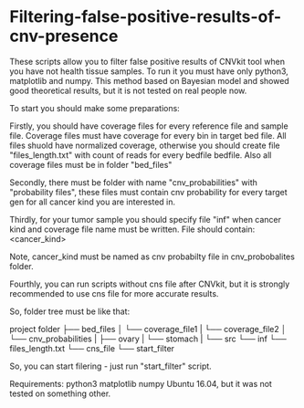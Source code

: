 # Filtering-false-positive-results-of-cnv-presence

These scripts allow you to filter false positive results of CNVkit tool when you have not health tissue samples.
To run it you must have only python3, matplotlib and numpy. 
This method based on Bayesian model and showed good theoretical results, but it is not tested on real people now.

To start you should make some preparations:

Firstly, you should have coverage files for every reference file and sample file. Coverage files must have coverage for every bin in target bed file. All files shuold have normalized coverage, otherwise you should create file "files_length.txt" with count of reads for every bedfile bedfile. Also all coverage files must be in folder "bed_files"

Secondly, there must be folder with name "cnv_probabilities" with "probability files", these files must contain cnv probability for every target gen for all cancer kind you are interested in.


Thirdly, for your tumor sample you should specify file "inf" when cancer kind and coverage file name must be written. 
File should contain:
<cancer_kind>
<coverage bed file name>
  
Note, cancer_kind must be named as cnv probabilty file in cnv_probobalites folder.

Fourthly, you can run scripts without cns file after CNVkit, but it is strongly recommended to use cns file for more accurate results. 

So, folder tree must be like that:

project folder
├── bed_files
│   └── coverage_file1
|   └── coverage_file2 
│       
└── cnv_probabilities
|   ├── ovary
|   └── stomach
|
└── src
└── inf
└── files_length.txt
└── cns_file
└── start_filter


So, you can start filering - just run "start_filter" script.


Requirements:
python3
matplotlib
numpy
Ubuntu 16.04, but it was not tested on something other.
